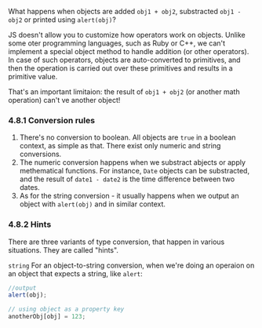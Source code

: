 What happens when objects are added `obj1 + obj2`, substracted `obj1 - obj2` or printed using `alert(obj)`?

JS doesn't allow you to customize how operators work on objects. Unlike some oter programming languages, such as Ruby or C++, we can't implement a special object method to handle addition (or other operators).
In case of such operators, objects are auto-converted to primitives, and then the operation is carried out over these primitives and results in a primitive value.

That's an important limitaion: the result of `obj1 + obj2` (or another math operation) can't ve another object!

### 4.8.1 Conversion rules

1. There's no conversion to boolean. All objects are `true` in a boolean context, as simple as that. There exist only numeric and string conversions.
2. The numeric conversion happens when we substract abjects or apply methematical functions. For instance, `Date` objects can be substracted, and the result of `date1 - date2` is the time difference between two dates.
3. As for the string conversion - it usually happens when we output an object with `alert(obj)` and in similar context.

### 4.8.2 Hints

There are three variants of type conversion, that happen in various situations.
They are called "hints".

`string`
For an object-to-string conversion, when we're doing an operaion on an object that expects a string, like `alert`:

```js
//output
alert(obj);

// using object as a property key
anotherObj[obj] = 123;
```
